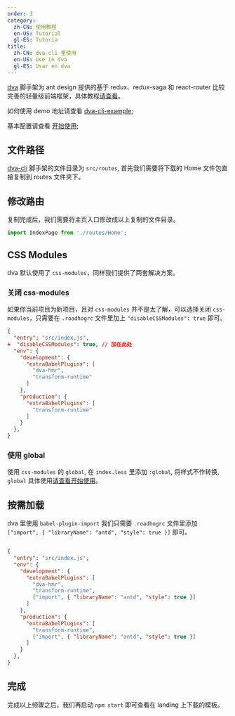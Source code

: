```yaml
---
order: 3
category:
  zh-CN: 使用教程
  en-US: Tutorial
  gl-ES: Tutoría
title:
  zh-CN: dva-cli 里使用
  en-US: Use in dva
  gl-ES: Usar en dva
---
```

[dva](https://github.com/dvajs/dva) 脚手架为 ant design 提供的基于 redux、redux-saga 和 react-router 比较完善的轻量级前端框架，具体教程[请查看](https://github.com/sorrycc/blog/issues/18)。

如何使用 demo 地址请查看 [dva-cli-example](https://github.com/ant-motion/ant-motion-dva-cli-example);

基本配置请查看 [开始使用](docs/use/getting-started);

## 文件路径

[dva-cli](https://github.com/dvajs/dva-cli) 脚手架的文件目录为 `src/routes`, 首先我们需要将下载的 Home 文件包直接复制到 routes 文件夹下。

## 修改路由

复制完成后，我们需要将主页入口修改成以上复制的文件目录。

```jsx
import IndexPage from './routes/Home';
```

## CSS Modules

dva 默认使用了 `css-modules`，同样我们提供了两套解决方案。

### 关闭 css-modules

如果你当前项目为新项目，且对 `css-modules` 并不是太了解，可以选择关闭 `css-modules`，只需要在 `.roadhogrc` 文件里加上 `"disableCSSModules": true` 即可。
```json
{
  "entry": "src/index.js",
+  "disableCSSModules": true, // 加在此处
  "env": {
    "development": {
      "extraBabelPlugins": [
        "dva-hmr",
        "transform-runtime"
      ]
    },
    "production": {
      "extraBabelPlugins": [
        "transform-runtime"
      ]
    }
  },
}
```

### 使用 global

使用 `css-modules` 的 `global`, 在 `index.less` 里添加 `:global`, 将样式不作转换, `global` 具体使用[请查看开始使用](/docs/use/getting-started#样式)。


## 按需加载

dva 里使用 `babel-plugin-import` 我们只需要 `.roadhogrc` 文件里添加 `["import", { "libraryName": "antd", "style": true }]` 即可。

```json

{
  "entry": "src/index.js",
  "env": {
    "development": {
      "extraBabelPlugins": [
        "dva-hmr",
        "transform-runtime",
        ["import", { "libraryName": "antd", "style": true }]
      ]
    },
    "production": {
      "extraBabelPlugins": [
        "transform-runtime",
        ["import", { "libraryName": "antd", "style": true }]
      ]
    }
  },
}
```

## 完成

完成以上频骤之后，我们再启动 `npm start` 即可查看在 landing 上下载的模板。
